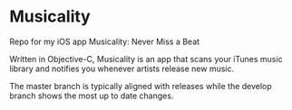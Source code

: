 # Musicality
Repo for my iOS app Musicality: Never Miss a Beat

Written in Objective-C, Musicality is an app that scans your iTunes music library and notifies you whenever artists release new music. 

The master branch is typically aligned with releases while the develop branch shows the most up to date changes.

